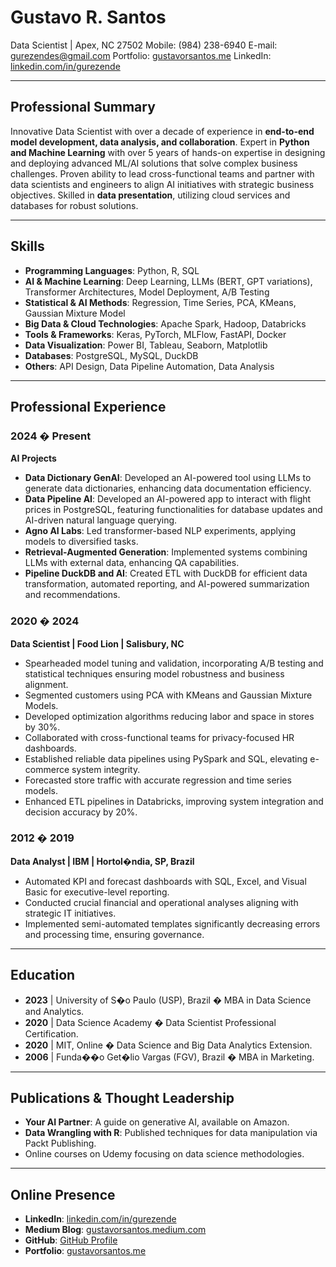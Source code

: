 # Gustavo R. Santos

Data Scientist | Apex, NC 27502
Mobile: (984) 238-6940
E-mail: gurezendes@gmail.com
Portfolio: [gustavorsantos.me](https://gustavorsantos.me)
LinkedIn: [linkedin.com/in/gurezende](https://www.linkedin.com/in/gurezende)

---

## Professional Summary

Innovative Data Scientist with over a decade of experience in **end-to-end model development, data analysis, and collaboration**. Expert in **Python and Machine Learning** with over 5 years of hands-on expertise in designing and deploying advanced ML/AI solutions that solve complex business challenges. Proven ability to lead cross-functional teams and partner with data scientists and engineers to align AI initiatives with strategic business objectives. Skilled in **data presentation**, utilizing cloud services and databases for robust solutions.

---

## Skills

- **Programming Languages**: Python, R, SQL
- **AI & Machine Learning**: Deep Learning, LLMs (BERT, GPT variations), Transformer Architectures, Model Deployment, A/B Testing
- **Statistical & AI Methods**: Regression, Time Series, PCA, KMeans, Gaussian Mixture Model
- **Big Data & Cloud Technologies**: Apache Spark, Hadoop, Databricks
- **Tools & Frameworks**: Keras, PyTorch, MLFlow, FastAPI, Docker
- **Data Visualization**: Power BI, Tableau, Seaborn, Matplotlib
- **Databases**: PostgreSQL, MySQL, DuckDB
- **Others**: API Design, Data Pipeline Automation, Data Analysis

---

## Professional Experience

### 2024 � Present
**AI Projects**
- **Data Dictionary GenAI**: Developed an AI-powered tool using LLMs to generate data dictionaries, enhancing data documentation efficiency.
- **Data Pipeline AI**: Developed an AI-powered app to interact with flight prices in PostgreSQL, featuring functionalities for database updates and AI-driven natural language querying.
- **Agno AI Labs**: Led transformer-based NLP experiments, applying models to diversified tasks.
- **Retrieval-Augmented Generation**: Implemented systems combining LLMs with external data, enhancing QA capabilities.
- **Pipeline DuckDB and AI**: Created ETL with DuckDB for efficient data transformation, automated reporting, and AI-powered summarization and recommendations.

### 2020 � 2024
**Data Scientist | Food Lion | Salisbury, NC**
- Spearheaded model tuning and validation, incorporating A/B testing and statistical techniques ensuring model robustness and business alignment.
- Segmented customers using PCA with KMeans and Gaussian Mixture Models.
- Developed optimization algorithms reducing labor and space in stores by 30%.
- Collaborated with cross-functional teams for privacy-focused HR dashboards.
- Established reliable data pipelines using PySpark and SQL, elevating e-commerce system integrity.
- Forecasted store traffic with accurate regression and time series models.
- Enhanced ETL pipelines in Databricks, improving system integration and decision accuracy by 20%.

### 2012 � 2019
**Data Analyst | IBM | Hortol�ndia, SP, Brazil**
- Automated KPI and forecast dashboards with SQL, Excel, and Visual Basic for executive-level reporting.
- Conducted crucial financial and operational analyses aligning with strategic IT initiatives.
- Implemented semi-automated templates significantly decreasing errors and processing time, ensuring governance.

---

## Education

- **2023** | University of S�o Paulo (USP), Brazil � MBA in Data Science and Analytics.
- **2020** | Data Science Academy � Data Scientist Professional Certification.
- **2020** | MIT, Online � Data Science and Big Data Analytics Extension.
- **2006** | Funda��o Get�lio Vargas (FGV), Brazil � MBA in Marketing.

---

## Publications & Thought Leadership

- **Your AI Partner**: A guide on generative AI, available on Amazon.
- **Data Wrangling with R**: Published techniques for data manipulation via Packt Publishing.
- Online courses on Udemy focusing on data science methodologies.

---

## Online Presence

- **LinkedIn**: [linkedin.com/in/gurezende](https://www.linkedin.com/in/gurezende)
- **Medium Blog**: [gustavorsantos.medium.com](https://gustavorsantos.medium.com)
- **GitHub**: [GitHub Profile](https://bit.ly/3g3Xbde)
- **Portfolio**: [gustavorsantos.me](https://gustavorsantos.me)